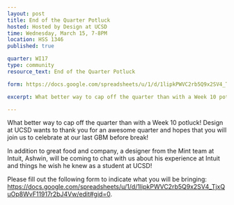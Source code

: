 ```yaml
---
layout: post
title: End of the Quarter Potluck
hosted: Hosted by Design at UCSD
time: Wednesday, March 15, 7-8PM
location: HSS 1346
published: true

quarter: WI17
type: community
resource_text: End of the Quarter Potluck

form: https://docs.google.com/spreadsheets/u/1/d/1lipkPWVC2rb5Q9x2SV4_TjxQuOp8WvF11917r2bJ4Vw/edit#gid=0

excerpt: What better way to cap off the quarter than with a Week 10 potluck! Design at UCSD wants to thank you for an awesome quarter and hopes that you will join us to celebrate at our last GBM before break! In addition to great food and company, a designer from the Mint team at Intuit, Ashwin, will be coming to chat with us about his experience at Intuit and things he wish he knew as a student at UCSD!

---
```

What better way to cap off the quarter than with a Week 10 potluck! Design at UCSD wants to thank you for an awesome quarter and hopes that you will join us to celebrate at our last GBM before break! 

In addition to great food and company, a designer from the Mint team at Intuit, Ashwin, will be coming to chat with us about his experience at Intuit and things he wish he knew as a student at UCSD!

Please fill out the following form to indicate what you will be bringing: https://docs.google.com/spreadsheets/u/1/d/1lipkPWVC2rb5Q9x2SV4_TjxQuOp8WvF11917r2bJ4Vw/edit#gid=0.